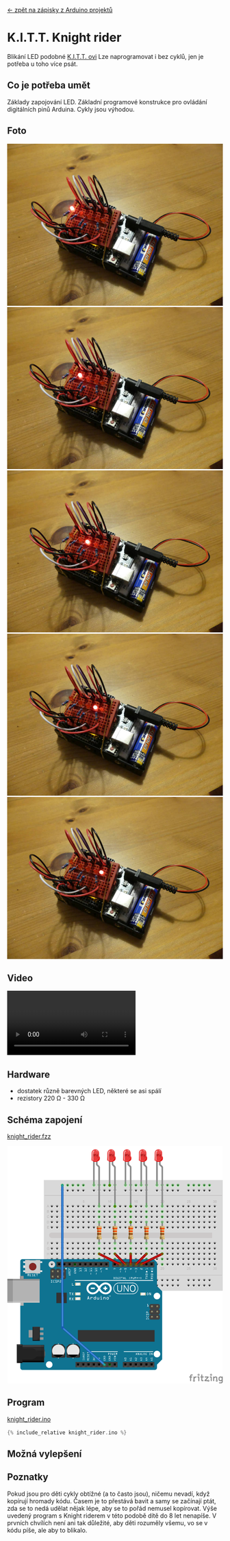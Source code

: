 [← zpět na zápisky z Arduino projektů](../index.md)

# K.I.T.T. Knight rider
Blikání LED podobné [K.I.T.T. ovi](https://www.google.com/search?q=k.i.t.t.&client=firefox-b&source=lnms&tbm=isch&sa=X&ved=0ahUKEwiKlIyOs-fSAhUDOpoKHY5WBcAQ_AUICCgB&biw=1600&bih=793) Lze naprogramovat i bez cyklů, jen je potřeba u toho více psát.

## Co je potřeba umět
Základy zapojování LED. Základní programové konstrukce pro ovládání digitálních pinů Arduina. Cykly jsou výhodou.

## Foto
![](P1130683.JPG)
![](P1130684.JPG)
![](P1130685.JPG)
![](P1130686.JPG)
![](P1130687.JPG)

## Video

<div markdown="0">
    <video controls>
        <source src="knight_rider.mp4" type="video/mp4">
        Bohužel, váš prohlížeč neumí HTML5 video. <a href="knight_rider.mp4">Přehrajte si jej jako soubor.</a>
    </video>
</div>


## Hardware
* dostatek různě barevných LED, některé se asi spálí
* rezistory 220&nbsp;Ω - 330&nbsp;Ω

## Schéma zapojení
[knight_rider.fzz](knight_rider.fzz)

[![schema](knight_rider_bb.png)](knight_rider_bb.png)

## Program
[knight_rider.ino](knight_rider.ino)
```c++
{% include_relative knight_rider.ino %}
```
## Možná vylepšení

## Poznatky
Pokud jsou pro děti cykly obtížné (a to často jsou), ničemu nevadí, když kopírují hromady kódu. Časem je to přestává bavit a samy se začínají ptát, zda se to nedá udělat nějak lépe, aby se to pořád nemusel kopírovat. Výše uvedený program s Knight riderem v této podobě dítě do 8 let nenapíše. V prvních chvílích není ani tak důležité, aby děti rozuměly všemu, vo se v kódu píše, ale aby to blikalo.

